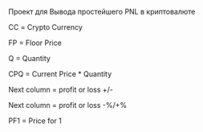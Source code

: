Проект для Вывода простейшего PNL в криптовалюте

СС = Crypto Currency

FP = Floor Price

Q = Quantity

CPQ = Current Price * Quantity

Next column = profit or loss +/-

Next column = profit or loss -%/+%

PF1 = Price for 1
